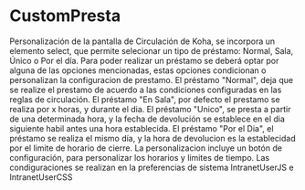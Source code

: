 # CustomPresta
Personalización de la pantalla de Circulación de Koha, se incorpora un elemento select, que permite selecionar un tipo de préstamo: Normal, Sala, Único o Por el día.
Para poder realizar un préstamo se deberá optar por alguna de las opciones mencionadas, estas opciones condicionan o personalizan la configuracion de prestamo.
El préstamo "Normal", deja que se realize el prestamo de acuerdo a las condiciones configuradas en las reglas de circulación.
El préstamo "En Sala", por defecto el prestamo se realiza por x horas, y durante el dia.
El préstamo "Unico", se presta a partir de una determinada hora, y la fecha de devolución se establece en el dia siguiente habil antes una hora establecida. 
El préstamo "Por el Dia", el préstamo se realiza el mismo día, y la hora de devolucion es la establecidad por el limite de horario de cierre. 
La personalizacion incluye un botón de configuración, para personalizar los horarios y limites de tiempo.
Las condiguraciones se realizan en la preferencias de sistema IntranetUserJS e IntranetUserCSS



